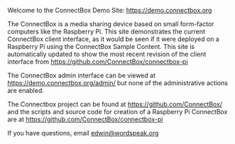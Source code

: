 Welcome to the ConnectBox Demo Site: https://demo.connectbox.org

The ConnectBox is a media sharing device based on small form-factor computers
like the Raspberry Pi. This site demonstrates the current ConnectBox client
interface, as it would be seen if it were deployed on a Raspberry Pi using the
ConnectBox Sample Content. This site is automatically updated to show the most
recent revision of the client interface from https://github.com/ConnectBox/connectbox-pi

The ConnectBox admin interface can be viewed at https://demo.connectbox.org/admin/
but none of the administrative actions are enabled.

The Connectbox project can be found at https://github.com/ConnectBox/
and the scripts and source code for creation of a Raspberry Pi ConnectBox
are at https://github.com/ConnectBox/connectbox-pi

If you have questions, email edwin@wordspeak.org

